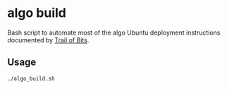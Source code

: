 # algo build

Bash script to automate most of the algo Ubuntu deployment instructions documented by [Trail of Bits](https://github.com/trailofbits/algo).

## Usage

```bash
./algo_build.sh
```

